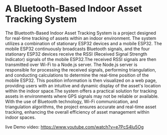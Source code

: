 # A Bluetooth-Based Indoor Asset Tracking System 
The Bluetooth-Based Indoor Asset Tracking System is a project designed for real-time tracking of assets within an indoor environment. The system utilizes a combination of stationary ESP32 devices and a mobile ESP32. The mobile ESP32 continuously broadcasts Bluetooth signals, and the four stationary ESP32 devices receive the RSSI (Received Signal Strength Indicator) signals of the mobile ESP32.The received RSSI signals are then transmitted over Wi-Fi to a Node.js server. The Node.js server is responsible for processing the received signals, performing triangulation, and conducting calculations to determine the real-time position of the mobile ESP32. This position information is then visualized on a web page, providing users with an intuitive and dynamic display of the asset's location within the indoor space.The system offers a practical solution for tracking assets in environments where GPS signals may not be reliable or available. With the use of Bluetooth technology, Wi-Fi communication, and triangulation algorithms, the project ensures accurate and real-time asset tracking, enhancing the overall efficiency of asset management within indoor spaces.


live Demo video: https://www.youtube.com/watch?v=e7PcS4lu5Og
